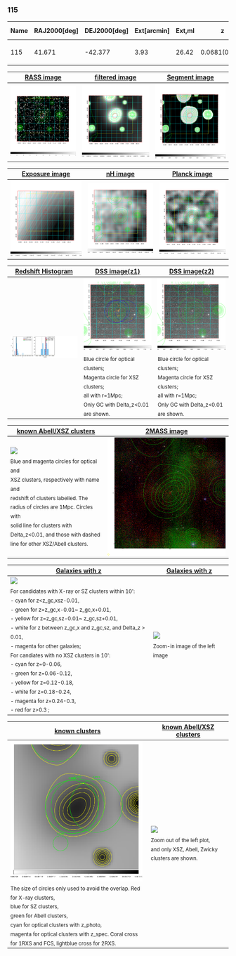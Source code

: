 <div STYLE="page-break-after: always;"></div>

### 115

|Name|RAJ2000[deg]|DEJ2000[deg] |Ext[arcmin]| Ext,ml | z | z_src| C|GC(XSZ,Delta_z<0.01)| GC(OPT,Delta_z<0.01)|GC| R_sig[arcmin] | R500[arcmin] | R500[Mpc]| CRsig[c/s] | CR500[c/s] |L500[1E44 erg/s]|F500[1E-12 erg/s/cm^2]| M500[1E14 Msun]|Tx[keV]|Cnt_sig|Beta|Rc[arcmin]|Comment|Alias|
|---|---|---|---|---|---|------|---|--------|---------|----------|---|---|---|---|---|---|---|---|---|---|---|---|---|---|
|115| 41.671| -42.377| 3.93| 26.42| 0.0681(0.005)| z1, z_opt| S| -| A, W| A, N, W| 8.312| 8.424| 0.659| 0.098(0.029)| 0.099(0.029)| 0.201(0.041)| 1.783(0.367)| 0.87(0.09)| 2.00(0.13)| 38.8| 0.889(-0.132+0.081)| 6.950(-1.192+0.970)| -| t189|

|[RASS image](../image/115/115_img.pdf)|[filtered image](../image/115/115_fil.pdf)|[Segment image](../image/115/115_seg.pdf)|
|-------------------|--------------------|-------------------|
| <img src="../image/115/115_img.png" width="300">  | <img src="../image/115/115_fil.png" width="300">   | <img src="../image/115/115_seg.png" width="300">  |

|[Exposure image](../image/115/115_mex.pdf)| [nH image](../image/115/115_nh.pdf)| [Planck image](../image/115/115_p.pdf)|
|-------------------|--------------------|-------------------|
|<img src="../image/115/115_mex.png" width="300">   | <img src="../image/115/115_nh.png" width="300">    | <img src="../image/115/115_p.png" width="300"> |

|[Redshift Histogram](../image/115/115_zg.pdf) | [DSS image(z1)](../image/115/115_dss_z1.pdf)      |  [DSS image(z2)](../image/115/115_dss_z2.pdf)    |
|-------------------|--------------------|-------------------|
|<img src="../image/115/115_zg.png" width="300"> |<img src="../image/115/115_dss_z1.png" width="300"> <sub><br>Blue circle for optical clusters; <br>Magenta circle for XSZ clusters; <br>all with r=1Mpc; <br>Only GC with Delta_z<0.01 are shown. </sub>| <img src="../image/115/115_dss_z2.png" width="300"><sub><br>Blue circle for optical clusters; <br>Magenta circle for XSZ clusters; <br>all with r=1Mpc; <br>Only GC with Delta_z<0.01 are shown. </sub> |

|[known Abell/XSZ clusters](../image/115/115_m.pdf) | [2MASS image](../image/115/115_2mass.pdf)      |
|-------------------|-------------------|
|<img src=../image/115/115_m.png width="300"> <br><sub>Blue and magenta circles for optical and <br>XSZ clusters, respectively with name and <br>redshift of clusters labelled. The <br>radius of circles are 1Mpc. Circles with <br>solid line for clusters with <br>Delta_z<0.01, and those with dashed <br>line for other XSZ/Abell clusters.        </sub>|<img src="../image/115/115_2mass.png" width="300">  |

|[Galaxies with z](../image/115/115_opt_ned.pdf) |[Galaxies with z](../image/115/115_opt_ned_zoom.pdf) |
|-------------------|-------------------|
| <img src=../image/115/115_opt_ned.png width="300"> <br><sub> For candidates with X-ray or SZ clusters within 10': <br> - cyan for z<z_gc,xsz-0.01, <br> - green for z=z_gc,x-0.01~ z_gc,x+0.01, <br> - yellow for z=z_gc,sz-0.01~ z_gc,sz+0.01, <br> - white for z between z_gc,x and z_gc,sz, and Delta_z > 0.01, <br> - magenta for other galaxies; <br>For candiates with no XSZ clusters in 10': <br> - cyan for z=0-0.06, <br> - green for z=0.06-0.12, <br> - yellow for z=0.12-0.18, <br> - white for z=0.18-0.24, <br> - magenta for z=0.24-0.3, <br> - red for z>0.3 ;  </sub>|<img src=../image/115/115_opt_ned_zoom.png width="300">  <br><sub> Zoom-in image of the left image</sub>|

|[known clusters](../image/115/115_gc.pdf) |[known Abell/XSZ clusters](../image/115/115_gc_large.pdf) |
|-------------------|-------------------|
| <img src=../image/115/115_gc.png width="300"> <br><sub> The size of circles only used to avoid the overlap. Red for X-ray clusters, <br> blue for SZ clusters, <br> green for Abell clusters, <br> cyan for optical clusters with z_photo, <br> magenta for optical clusters with z_spec. Coral cross for 1RXS and FCS, lightblue cross for 2RXS. </sub>|<img src=../image/115/115_gc_large.png width="300"> <br><sub> Zoom out of the left plot, <br> and only XSZ, Abell, Zwicky clusters are shown. </sub> |



